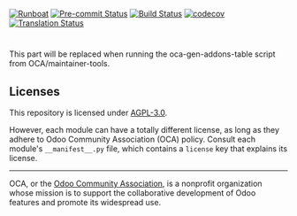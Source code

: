 
[![Runboat](https://img.shields.io/badge/runboat-Try%20me-875A7B.png)](https://runboat.odoo-community.org/builds?repo=OCA/&target_branch=14.0)
[![Pre-commit Status](https://github.com/OCA//actions/workflows/pre-commit.yml/badge.svg?branch=14.0)](https://github.com/OCA//actions/workflows/pre-commit.yml?query=branch%3A14.0)
[![Build Status](https://github.com/OCA//actions/workflows/test.yml/badge.svg?branch=14.0)](https://github.com/OCA//actions/workflows/test.yml?query=branch%3A14.0)
[![codecov](https://codecov.io/gh/OCA//branch/14.0/graph/badge.svg)](https://codecov.io/gh/OCA/)
[![Translation Status](https://translation.odoo-community.org/widgets/-14-0/-/svg-badge.svg)](https://translation.odoo-community.org/engage/-14-0/?utm_source=widget)

<!-- /!\ do not modify above this line -->

# 



<!-- /!\ do not modify below this line -->

<!-- prettier-ignore-start -->

[//]: # (addons)

This part will be replaced when running the oca-gen-addons-table script from OCA/maintainer-tools.

[//]: # (end addons)

<!-- prettier-ignore-end -->

## Licenses

This repository is licensed under [AGPL-3.0](LICENSE).

However, each module can have a totally different license, as long as they adhere to Odoo Community Association (OCA)
policy. Consult each module's `__manifest__.py` file, which contains a `license` key
that explains its license.

----
OCA, or the [Odoo Community Association](http://odoo-community.org/), is a nonprofit
organization whose mission is to support the collaborative development of Odoo features
and promote its widespread use.
